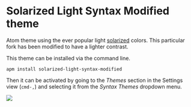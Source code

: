 # Solarized Light Syntax Modified theme

Atom theme using the ever popular light [solarized] colors. This particular
fork has been modified to have a lighter contrast.

This theme can be installed via the command line.

```
apm install solarized-light-syntax-modified
```

Then it can be activated by going to the _Themes_ section in the Settings view
(`cmd-,`) and selecting it from the _Syntax Themes_ dropdown menu.

![](https://f.cloud.github.com/assets/137037/2278413/e409bd2c-9f53-11e3-86ec-fe8e34bc1ab9.png)

[solarized]: http://ethanschoonover.com/solarized
